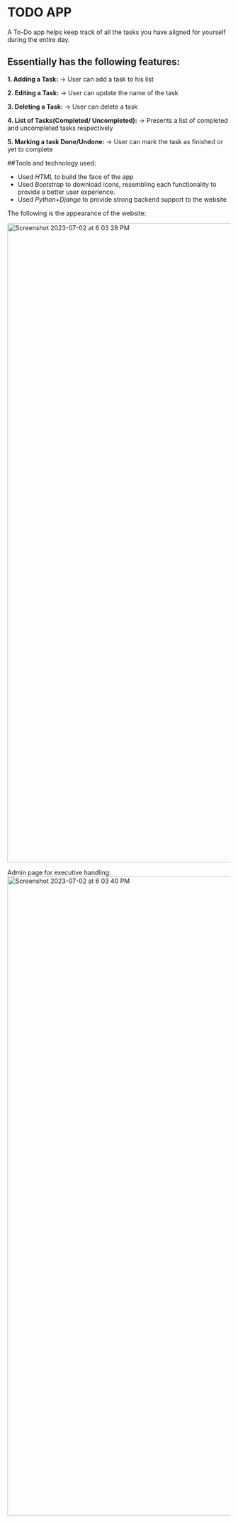 # TODO APP

A To-Do app helps keep track of all the tasks you have aligned for yourself during the entire day.

## Essentially has the following features:

**1. Adding a Task:**
-> User can add a task to his list

**2. Editing a Task:**
-> User can update the name of the task

**3. Deleting a Task:**
-> User can delete a task

**4. List of Tasks(Completed/ Uncompleted):**
-> Presents a list of completed and uncompleted tasks respectively

**5. Marking a task Done/Undone:**
-> User can mark the task as finished or yet to complete

##Tools and technology used:

* Used *HTML* to build the face of the app
* Used *Bootstrap* to download icons, resembling each functionality to provide a better user experience.
* Used *Python+Django* to provide strong backend support to the website

The following is the appearance of the website:

<img width="1440" alt="Screenshot 2023-07-02 at 6 03 28 PM" src="https://github.com/paridhimaheshwari/todo/assets/13456475/9238da58-1396-4949-aaf8-52faff53816e">

Admin page for executive handling:
<img width="1440" alt="Screenshot 2023-07-02 at 6 03 40 PM" src="https://github.com/paridhimaheshwari/todo/assets/13456475/e79036c9-1f06-4f54-851b-bf0a2632ff23">





   
